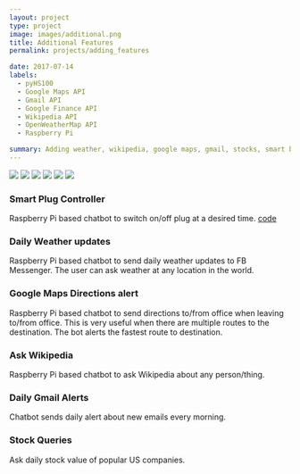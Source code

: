```yaml
---
layout: project
type: project
image: images/additional.png
title: Additional Features
permalink: projects/adding_features

date: 2017-07-14
labels:
  - pyHS100
  - Google Maps API
  - Gmail API
  - Google Finance API
  - Wikipedia API
  - OpenWeatherMap API
  - Raspberry Pi

summary: Adding weather, wikipedia, google maps, gmail, stocks, smart bulb features to Raspberry Pi Chat bot.
---
```


<div class="ui small rounded images">
  <img class="ui image" src="../images/bulb.jpg">
  <img class="ui image" src="../images/gmaps.png">
  <img class="ui image" src="../images/gmail.png">
  <img class="ui image" src="../images/wiki.png">
  <img class="ui image" src="../images/weather.jpg">
  <img class="ui image" src="../images/stock.png">
</div>

### Smart Plug Controller
Raspberry Pi based chatbot to switch on/off plug at a desired time.
[code](https://github.com/arunn314/smartybot/blob/master/plug_handler.py)

### Daily Weather updates
Raspberry Pi based chatbot to send daily weather updates to FB Messenger. The user can ask weather at any location in the world.

### Google Maps Directions alert
Raspberry Pi based chatbot to send directions to/from office when leaving to/from office. This is very useful when there are multiple routes to the destination. The bot alerts the fastest route to destination.

### Ask Wikipedia
Raspberry Pi based chatbot to ask Wikipedia about any person/thing.

### Daily Gmail Alerts
Chatbot sends daily alert about new emails every morning.

### Stock Queries
Ask daily stock value of popular US companies.
